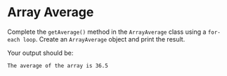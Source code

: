 # Array Average
Complete the `getAverage()` method in the `ArrayAverage` class using a `for-each loop`. Create an `ArrayAverage` object and print the result.

Your output should be:
```
The average of the array is 36.5
```